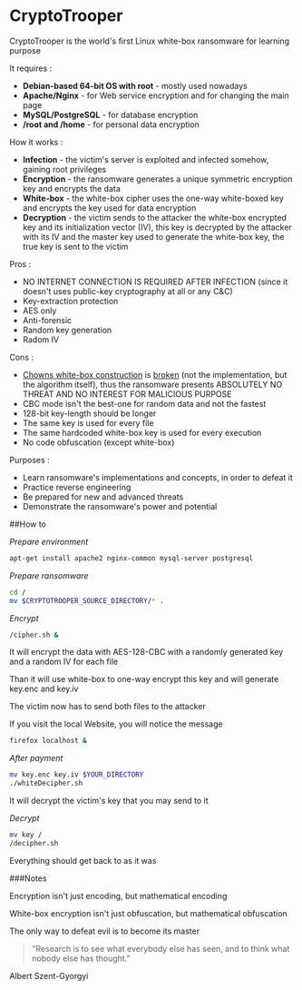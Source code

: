 # CryptoTrooper

CryptoTrooper is the world's first Linux white-box ransomware for learning purpose

It requires :
* **Debian-based 64-bit OS with root** - mostly used nowadays
* **Apache/Nginx** - for Web service encryption and for changing the main page
* **MySQL/PostgreSQL** - for database encryption
* **/root and /home** - for personal data encryption

How it works :
* **Infection** - the victim's server is exploited and infected somehow, gaining root privileges
* **Encryption** - the ransomware generates a unique symmetric encryption key and encrypts the data
* **White-box** - the white-box cipher uses the one-way white-boxed key and encrypts the key used for data encryption
* **Decryption** - the victim sends to the attacker the white-box encrypted key and its initialization vector (IV), this key is decrypted by the attacker with its IV and the master key used to generate the white-box key, the true key is sent to the victim

Pros :
* NO INTERNET CONNECTION IS REQUIRED AFTER INFECTION (since it doesn't uses public-key cryptography at all or any C&C)
* Key-extraction protection
* AES only
* Anti-forensic
* Random key generation
* Radom IV

Cons :
* [Chowns white-box construction](http://www.scs.carleton.ca/%7Epaulv/papers/whiteaes.lncs.ps) is [broken](https://www.cosic.esat.kuleuven.be/publications/article-1503.pdf) (not the implementation, but the algorithm itself), thus the ransomware presents ABSOLUTELY NO THREAT AND NO INTEREST FOR MALICIOUS PURPOSE
* CBC mode isn't the best-one for random data and not the fastest
* 128-bit key-length should be longer
* The same key is used for every file
* The same hardcoded white-box key is used for every execution
* No code obfuscation (except white-box)

Purposes : 
* Learn ransomware's implementations and concepts, in order to defeat it
* Practice reverse engineering
* Be prepared for new and advanced threats
* Demonstrate the ransomware's power and potential

##How to

*Prepare environment*
```bash
apt-get install apache2 nginx-common mysql-server postgresql
```

*Prepare ransomware*
```bash
cd /
mv $CRYPTOTROOPER_SOURCE_DIRECTORY/* .
```

*Encrypt*
```bash
/cipher.sh &
```
It will encrypt the data with AES-128-CBC with a randomly generated key and a random IV for each file

Than it will use white-box to one-way encrypt this key and will generate key.enc and key.iv

The victim now has to send both files to the attacker

If you visit the local Website, you will notice the message
```bash
firefox localhost &
```

*After payment*
```bash
mv key.enc key.iv $YOUR_DIRECTORY
./whiteDecipher.sh
```
It will decrypt the victim's key that you may send to it


*Decrypt*
```bash
mv key /
/decipher.sh
```
Everything should get back to as it was

###Notes

Encryption isn't just encoding, but mathematical encoding

White-box encryption isn't just obfuscation, but mathematical obfuscation

The only way to defeat evil is to become its master

> "Research is to see what everybody else has seen, and to think what nobody else has thought."

Albert Szent-Gyorgyi


